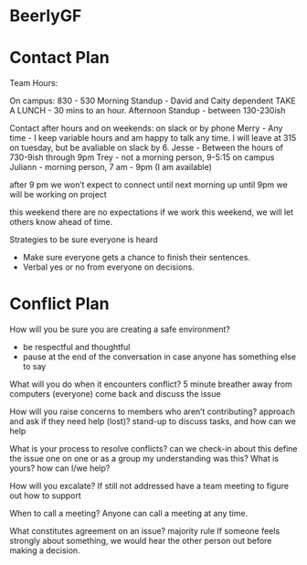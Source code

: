 # BeerlyGF

# Contact Plan

Team Hours: 

On campus: 830 - 530
Morning Standup - David and Caity dependent 
TAKE A LUNCH - 30 mins to an hour. 
Afternoon Standup - between 130-230ish 

Contact after hours and on weekends: 
on slack or by phone
Merry - Any time - I keep variable hours and am happy to talk any time. I will leave at 315 on tuesday, but be avaliable on slack by 6. 
Jesse - Between the hours of 730-9ish through 9pm 
Trey - not a morning person, 9-5:15 on campus
Juliann - morning person, 7 am - 9pm (I am available)

after 9 pm we won’t expect to connect until next morning
up until 9pm we will be working on project

this weekend there are no expectations
if we work this weekend, we will let others know ahead of time.

Strategies to be sure everyone is heard
- Make sure everyone gets a chance to finish their sentences.
- Verbal yes or no from everyone on decisions.

# Conflict Plan 

How will you be sure you are creating a safe environment?
- be respectful and thoughtful
- pause at the end of the conversation in case anyone has something else to say

What will you do when it encounters conflict?
 5 minute breather away from computers (everyone)
 come back and discuss the issue

How will you raise concerns to members who aren’t contributing?
approach and ask if they need help (lost)?
stand-up to discuss tasks, and how can we help

What is your process to resolve conflicts?
can we check-in about this
define the issue one on one or as a group
my understanding was this? What is yours?
how can I/we help?

How will you excalate?
If still not addressed have a team meeting to figure out how to support

When to call a meeting?
Anyone can call a meeting at any time.

What constitutes agreement on an issue?
majority rule
If someone feels strongly about something, we would hear the other person out before making a decision.
